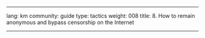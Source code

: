 

---

lang: km
community: guide
type: tactics
weight: 008
title:  8. How to remain anonymous and bypass censorship on the Internet

---

<stub>

